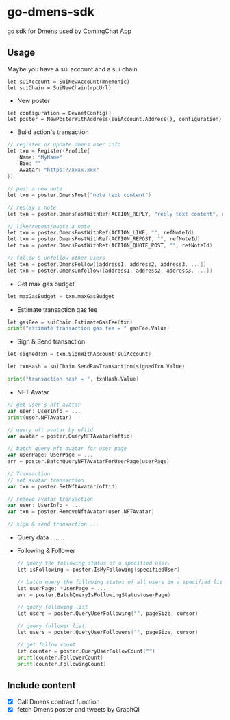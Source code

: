 # go-dmens-sdk

go sdk for [Dmens](https://github.com/coming-chat/Dmens) used by ComingChat App

## Usage

Maybe you have a sui account and a sui chain
```
let suiAccount = SuiNewAccount(mnemonic)
let suiChain = SuiNewChain(rpcUrl)
```

* New poster
```
let configuration = DevnetConfig()
let poster = NewPosterWithAddress(suiAccount.Address(), configuration)
```

* Build action's transaction

```go
// register or update dmens user info
let txn = Register(Profile{
    Name: "MyName"
	Bio: ""
	Avatar: "https://xxxx.xxx"
})

// post a new note
let txn = poster.DmensPost("note text content")

// replay a note
let txn = poster.DmensPostWithRef(ACTION_REPLY, "reply text content", refNoteId)

// like/repost/quote a note
let txn = poster.DmensPostWithRef(ACTION_LIKE, "", refNoteId)
let txn = poster.DmensPostWithRef(ACTION_REPOST, "", refNoteId)
let txn = poster.DmensPostWithRef(ACTION_QUOTE_POST, "", refNoteId)

// follow & unfollow other users
let txn = poster.DmensFollow([address1, address2, address3, ...])
let txn = poster.DmensUnfollow([address1, address2, address3, ...])
```

* Get max gas budget
```go
let maxGasBudget = txn.maxGasBudget
```


* Estimate transaction gas fee
```go
let gasFee = suiChain.EstimateGasFee(txn)
print("estimate transaction gas fee = " gasFee.Value)
```

* Sign & Send transaction
```go
let signedTxn = txn.SignWithAccount(suiAccount)

let txnHash = suiChain.SendRawTransaction(signedTxn.Value)

print("transaction hash = ", txnHash.Value)

```

* NFT Avatar
```go
// get user's nft avatar
var user: UserInfo = ...
print(user.NFTAvatar)

// query nft avatar by nftid
var avatar = poster.QueryNFTAvatar(nftid)

// batch query nft avatar for user page
var userPage: UserPage = ...
err = poster.BatchQueryNFTAvatarForUserPage(userPage)

// Transaction
// set avatar transaction
var txn = poster.SetNftAvatar(nftid)

// remove avatar transaction
var user: UserInfo = ...
var txn = poster.RemoveNftAvatar(user.NFTAvatar)

// sign & send transaction ...

```

* Query data
  ........

* Following & Follower

  ```go
  // query the following status of a specified user.
  let isFollowing = poster.IsMyFollowing(specifiedUser)
  
  // batch query the following status of all users in a specified list.
  let userPage: *UserPage = ...
  err = poster.BatchQueryIsFollowingStatus(userPage)
  
  // query following list
  let users = poster.QueryUserFollowing("", pageSize, cursor)
  
  // query follower list
  let users = poster.QueryUserFollowers("", pageSize, cursor)
  
  // get follow count
  let counter = poster.QueryUserFollowCount("")
  print(counter.FollowerCount)
  print(counter.FollowingCount)
  ```
  


## Include content

- [x] Call Dmens contract function
- [x] fetch Dmens poster and tweets by GraphQl